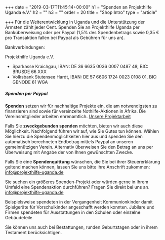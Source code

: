 +++
date = "2019-03-17T11:45:14+00:00"
h1 = "Spenden an Projekthilfe Uganda e.V."
h2 = ""
h3 = ""
order = 20
title = "Shop Intro"
type = "article"

+++
Für die Weiterentwicklung in Uganda und die Unterstützung der Ärmsten zählt jeder Cent. Spenden Sie an Projekthilfe Uganda per Banküberweisung oder per Paypal (1,5% des Spendenbetrags sowie 0,35 € pro Transaktion fallen bei Paypal als Gebühren für uns an).

Bankverbindungen:

Projekthilfe Uganda e.V.

- Sparkasse Kraichgau, IBAN: DE 36 6635 0036 0007 0487 48, BIC: BRUSDE 66 XXX
- Volksbank Stutensee Hardt, IBAN: DE 57 6606 1724 0023 0108 01, BIC: GENODE 61 WGA

##### Spenden per Paypal

**Spenden** setzen wir für nachhaltige Projekte ein, die am notwendigsten zu finanzieren sind sowie für vereinzelte Nothilfe-Aktionen in Afrika. Die Vereinsmitglieder arbeiten ehrenamtlich. [Unsere Projektarbeit](/projekte)

Falls Sie **zweckgebunden spenden** möchten, bieten wir auch diese Möglichkeit. Nachfolgend führen wir auf, wie Sie Gutes tun können. Wählen Sie hierzu die Spendenmöglichkeiten hier aus und spenden Sie den automatisch berechneten Endbetrag mittels Paypal an unseren gemeinnützigen Verein. Alternativ überweisen Sie den Betrag an uns per Überweisung mit Angabe der von Ihnen gewünschten Zwecke. 

Falls Sie eine **Spendenquittung** wünschen, die Sie bei ihrer Steuererklärung geltend machen können, lassen Sie uns bitte Ihre Anschrift zukommen: info@projekthilfe-uganda.de

Sie suchen ein größeres Spenden-Projekt oder würden gerne in Ihrem Umfeld eine Spendenaktion durchführen? Fragen Sie direkt bei uns an. info@projekthilfe-uganda.de

Beispielsweise spendeten in der Vergangenheit Kommunionkinder damit Spielgeräte für Vorschulkinder angeschafft werden konnten.
Jubilare und Firmen spendeten für Ausstattungen in den Schulen oder einzelne Gebäudeteile.

Sie können uns auch bei Bestattungen, runden Geburtstagen oder in ihrem Testament berücksichtigen.
